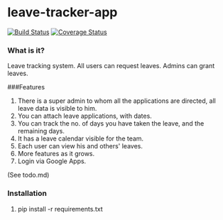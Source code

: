 leave-tracker-app
=================

[![Build Status](https://travis-ci.org/agiliq/leave-tracker-app.png?branch=master)](https://travis-ci.org/agiliq/leave-tracker-app)
[![Coverage Status](https://coveralls.io/repos/agiliq/leave-tracker-app/badge.png)](https://coveralls.io/r/agiliq/leave-tracker-app)

### What is it?

Leave tracking system. All users can request leaves.
Admins can grant leaves.

###Features

1. There is a super admin to whom all the applications are
directed, all leave data is visible to him.
2. You can attach leave applications, with dates.
3. You can track the no. of days you have taken the leave,
and the remaining days.
4. It has a leave calendar visible for the team.
5. Each user can view his and others' leaves.
6. More features as it grows.
7. Login via Google Apps.

(See todo.md)

### Installation

1. pip install -r requirements.txt
